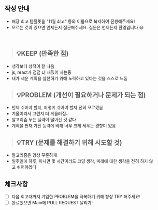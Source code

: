 ## 작성 안내

- 해당 회고 템플릿을 "11월 회고" 등의 이름으로 복제하여 진행해주세요!
- 모르는 것이 있으면 언제든지 질문해주세요. 질문은 언제든지 환영입니다 😆

<br>

> ## 💡KEEP (만족한 점)

- 생각보다 성적이 잘 나옴
- js, react가 점점 더 재밌어 지는중
- 내가 세운 계획을 실천하기 위해 노력하고 있다는 것을 스스로 느낌

> ## 💡PROBLEM (개선이 필요하거나 문제가 되는 점)

- 언제 쉬어야 할지, 어떻게 쉬어야 할지 전혀 모르겠음
- 겨울이라서 그런지 더 게을러짐..
- 알고리즘 푸는 실력이 떨어진 것 같다
- 계획을 현재 가진 능력에 비해 너무 크게 세우는 경향이 있음

> ## 💡TRY (문제를 해결하기 위해 시도할 것)

- 알고리즘은 항상 꾸준하게
- 일주일에 하루, 아니면 몇 시간이라도 코딩 생각, 미래에 대한 생각을 전혀 하지 않고 쉬어야겠다

## 체크사항

- [ ] 다음 회고때까지 기입한 PROBLEM을 극복하기 위해 항상 TRY 해주세요!
- [ ] 완료했으면 Main에 PULL REQUEST 날리기!
